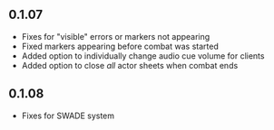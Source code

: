 ## 0.1.07
- Fixes for "visible" errors or markers not appearing
- Fixed markers appearing before combat was started
- Added option to individually change audio cue volume for clients
- Added option to close *all* actor sheets when combat ends

## 0.1.08  
- Fixes for SWADE system